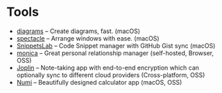 # Tools

* [diagrams](https://diagrams.app/) – Create diagrams, fast. \(macOS\)
* [spectacle](https://www.spectacleapp.com/) – Arrange windows with ease. \(macOS\)
* [SnippetsLab](https://www.renfei.org/snippets-lab/) – Code Snippet manager with GitHub Gist sync \(macOS\)
* [monica](https://www.monicahq.com/) – Great personal relationship manager \(self-hosted, Browser, OSS\)
* [Joplin](https://joplinapp.org/) – Note-taking app with end-to-end encryption which can optionally sync to different cloud providers \(Cross-platform, OSS\)
* [Numi](https://numi.app/) – Beautifully designed calculator app \(macOS, OSS\)

